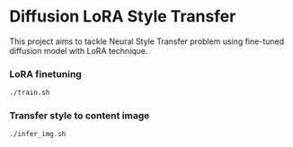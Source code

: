 # Diffusion LoRA Style Transfer

This project aims to tackle Neural Style Transfer problem using fine-tuned diffusion model with LoRA technique.

### LoRA finetuning
```bash
./train.sh
```

### Transfer style to content image
```bash
./infer_img.sh
```
